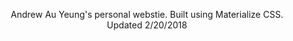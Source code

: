 <p align="center">
Andrew Au Yeung's personal webstie. Built using Materialize CSS.
<br/>
Updated 2/20/2018
</p>

